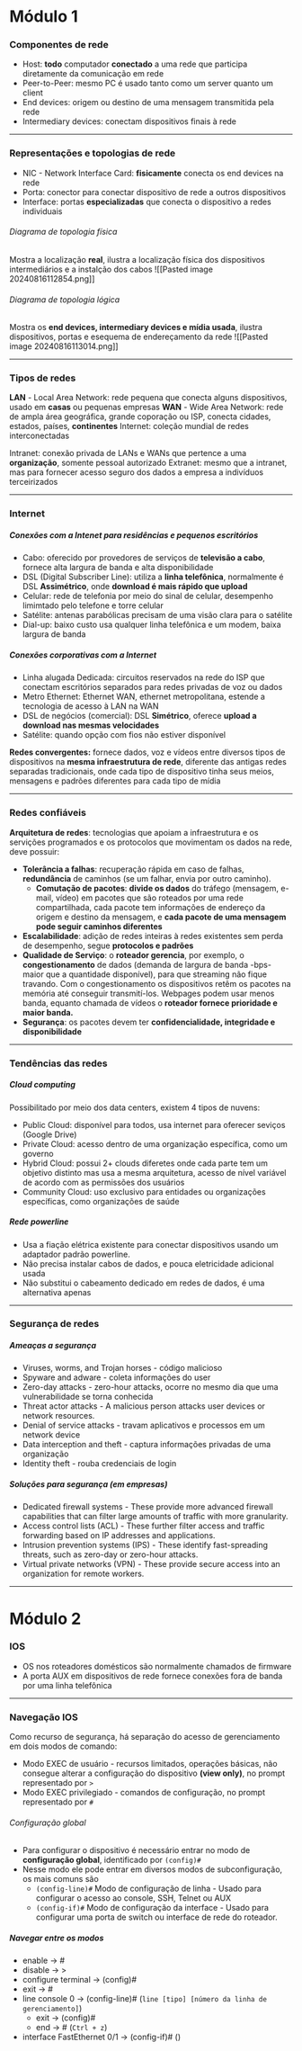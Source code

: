 # Módulo 1
### Componentes de rede
- Host: **todo** computador **conectado** a uma rede que participa diretamente da comunicação em rede
- Peer-to-Peer: mesmo PC é usado tanto como um server quanto um client
- End devices: origem ou destino de uma mensagem transmitida pela rede
- Intermediary devices: conectam dispositivos finais à rede
___
### Representações e topologias de rede
- NIC - Network Interface Card: **fisicamente** conecta os end devices na rede
- Porta: conector para conectar dispositivo de rede a outros dispositivos
- Interface: portas **especializadas** que conecta o dispositivo a redes individuais

###### Diagrama de topologia física 
Mostra a localização **real**, ilustra a localização física dos dispositivos intermediários e a instalção dos cabos
![[Pasted image 20240816112854.png]]
###### Diagrama de topologia lógica 
Mostra os **end devices, intermediary devices e mídia usada**, ilustra dispositivos, portas e esequema de endereçamento da rede
![[Pasted image 20240816113014.png]]
___
### Tipos de redes
**LAN** - Local Area Network: rede pequena que conecta alguns dispositivos, usado em **casas** ou pequenas empresas
**WAN** - Wide Area Network: rede de ampla área geográfica, grande coporação ou ISP, conecta cidades, estados, países, **continentes**
Internet: coleção mundial de redes interconectadas

Intranet: conexão privada de LANs e WANs que pertence a uma **organização**, somente pessoal autorizado
Extranet: mesmo que a intranet, mas para fornecer acesso seguro dos dados a empresa a indivíduos terceirizados 
___
### Internet
##### Conexões com a  Intenet para residências e pequenos escritórios
- Cabo: oferecido por provedores de serviços de **televisão a cabo**, fornece alta largura de banda e alta disponibilidade
- DSL (Digital Subscriber Line): utiliza a **linha telefônica**, normalmente é DSL **Assimétrico**, onde **download é mais rápido que upload**
- Celular: rede de telefonia por meio do sinal de celular, desempenho limimtado pelo telefone e torre celular
- Satélite: antenas parabólicas precisam de uma visão clara para o satélite
- Dial-up: baixo custo usa qualquer linha telefônica e um modem, baixa largura de banda

##### Conexões corporativas com a Internet
- Linha alugada Dedicada: circuitos reservados na rede do ISP que conectam escritórios separados para redes privadas de voz ou dados
- Metro Ethernet: Ethernet WAN, ethernet metropolitana, estende a tecnologia de acesso à LAN na WAN
- DSL de negócios (comercial): DSL **Simétrico**, oferece **upload a download nas mesmas velocidades**
- Satélite: quando opção com fios não estiver disponível

**Redes convergentes:** fornece dados, voz e vídeos entre diversos tipos de dispositivos na **mesma infraestrutura de rede**, diferente das antigas redes separadas tradicionais, onde cada tipo de dispositivo tinha seus meios, mensagens e padrões diferentes para cada tipo de mídia
___
### Redes confiáveis

**Arquitetura de redes**: tecnologias que apoiam a infraestrutura e os servições programados e os protocolos que movimentam os dados na rede, deve possuir:
- **Tolerância a falhas**: recuperação rápida em caso de falhas, **redundância** de caminhos (se um falhar, envia por outro caminho). 
	- **Comutação de pacotes**: **divide os dados** do tráfego (mensagem, e-mail, vídeo) em pacotes que são roteados por uma rede compartilhada, cada pacote tem informações de endereço da origem e destino da mensagem, e **cada pacote de uma mensagem pode seguir caminhos diferentes**
- **Escalabilidade**: adição de redes inteiras à redes existentes sem perda de desempenho, segue **protocolos e padrões**
- **Qualidade de Serviço**: o **roteador gerencia**, por exemplo, o **congestionamento** de dados (demanda de largura de banda -bps- maior que a quantidade disponível), para que streaming não fique travando. Com o congestionamento os dispositivos retêm os pacotes na memória até conseguir transmití-los. Webpages podem usar menos banda, equanto chamada de vídeos o **roteador fornece prioridade e maior banda.**
- **Segurança**: os pacotes devem ter **confidencialidade, integridade e disponibilidade**
___
### Tendências das redes
##### Cloud computing
Possibilitado por meio dos data centers, existem 4 tipos de nuvens:
- Public Cloud: disponível para todos, usa internet para oferecer seviços (Google Drive)
- Private Cloud: acesso dentro de uma organização específica, como um governo
- Hybrid Cloud: possui 2+ clouds diferetes onde cada parte tem um objetivo distinto mas usa a mesma arquitetura, acesso de nível variável de acordo com as permissões dos usuários
- Community Cloud: uso exclusivo para entidades ou organizações específicas, como organizações de saúde

##### Rede powerline
- Usa a fiação elétrica existente para conectar dispositivos usando um adaptador padrão powerline. 
- Não precisa instalar cabos de dados, e pouca eletricidade adicional usada
- Não substitui o cabeamento dedicado em redes de dados, é uma alternativa apenas
___
### Segurança de redes
##### Ameaças a segurança
- Viruses, worms, and Trojan horses - código malicioso 
- Spyware and adware - coleta informações do user
- Zero-day attacks - zero-hour attacks, ocorre no mesmo dia que uma vulnerabilidade se torna conhecida
- Threat actor attacks - A malicious person attacks user devices or network resources.
- Denial of service attacks - travam aplicativos e processos em um network device
- Data interception and theft - captura informações privadas de uma organização
- Identity theft - rouba credenciais de login

##### Soluções para segurança (em empresas)

-  Dedicated firewall systems - These provide more advanced firewall capabilities that can filter large amounts of traffic with more granularity.
-  Access control lists (ACL) - These further filter access and traffic forwarding based on IP addresses and applications.
-  Intrusion prevention systems (IPS) - These identify fast-spreading threats, such as zero-day or zero-hour attacks.
-  Virtual private networks (VPN) - These provide secure access into an organization for remote workers.
___
# Módulo 2
### IOS
- OS nos roteadores domésticos são normalmente chamados de firmware
- A porta AUX em dispositivos de rede fornece conexões fora de banda por uma linha telefônica
___
### Navegação IOS
Como recurso de segurança, há separação do acesso de gerenciamento em dois modos de comando:
 - Modo EXEC de usuário - recursos limitados, operações básicas, não consegue alterar a configuração do dispositivo **(view only)**, no prompt representado por `>`
 - Modo EXEC privilegiado - comandos de configuração, no prompt representado por `#` 

###### Configuração global
- Para configurar o dispositivo é necessário entrar no modo de **configuração global**, identificado por `(config)#` 
- Nesse modo ele pode entrar em diversos modos de subconfiguração, os mais comuns são
	- `(config-line)#` Modo de configuração de linha - Usado para configurar o acesso ao console, SSH, Telnet ou AUX
	- `(config-if)#` Modo de configuração da interface - Usado para configurar uma porta de switch ou interface de rede do roteador. 

##### Navegar entre os modos
- enable -> # 
- disable -> >
- configure terminal -> (config)#
- exit -> # 
- line console 0 -> (config-line)# (`line [tipo] [número da linha de gerenciamento]`)
	- exit -> (config)# 
	- end -> # (`Ctrl + z`)
- interface FastEthernet 0/1 -> (config-if)# ()